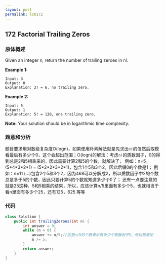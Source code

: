 ```yaml
---
layout: post
permalink: lc0172
---
```


## 172 Factorial Trailing Zeros

### 原体概述

Given an integer n, return the number of trailing zeroes in n!.

**Example 1:**

```text
Input: 3
Output: 0
Explanation: 3! = 6, no trailing zero.
```

**Example 2:**

```text
Input: 5
Output: 1
Explanation: 5! = 120, one trailing zero.
```

**Note:** Your solution should be in logarithmic time complexity.

### 题意和分析

题目要求用对数级复杂度O\(logn\)，如果使用朴素解法就是先求出`n!`的值然后取模看最后有多少个0，这个会超出范围；O\(logn\)的解法：考虑`n!`的质数因子，0的得到总是2和5相乘来的，因此需要计算2和5的个数，就解决了， 例如：n=5，\(5\*4\*3\*2\*1\) = \(5\*2\*2\*3\*2\*1\)，包含1个5和3个2，因此后缀0的个数是1； 例如：n=11 \(...\)包含2个5和3个2，因为468可以分解成2，所以质数因子中2的个数总是多于5的个数，因此只要计算5的个数就知道多少个0了； 还有一点要注意的就是25这种，5和5相乘的结果，所以，应该计算n/5里面有多少个5，也就相当于看n里面有多少个25，还有125，625.等等

### 代码

```java
class Solution {
    public int trailingZeroes(int n) {
        int answer = 0;
        while (n > 0) {
            answer += n/5;//这里n/5的个数表示有多少个质数因子5，所以是累加
            n /= 5;
        }
        return answer;
    }
}
```
